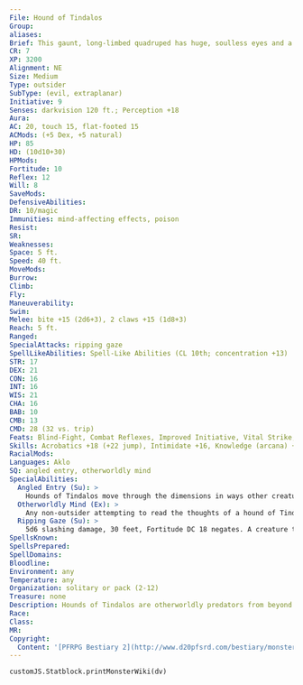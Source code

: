 ```yaml
---
File: Hound of Tindalos
Group: 
aliases: 
Brief: This gaunt, long-limbed quadruped has huge, soulless eyes and a toothy maw. The lean creature moves with a predatory grace.
CR: 7
XP: 3200
Alignment: NE
Size: Medium
Type: outsider
SubType: (evil, extraplanar)
Initiative: 9
Senses: darkvision 120 ft.; Perception +18
Aura: 
AC: 20, touch 15, flat-footed 15
ACMods: (+5 Dex, +5 natural)
HP: 85
HD: (10d10+30)
HPMods: 
Fortitude: 10
Reflex: 12
Will: 8
SaveMods: 
DefensiveAbilities: 
DR: 10/magic
Immunities: mind-affecting effects, poison
Resist: 
SR: 
Weaknesses: 
Space: 5 ft.
Speed: 40 ft.
MoveMods: 
Burrow: 
Climb: 
Fly: 
Maneuverability: 
Swim: 
Melee: bite +15 (2d6+3), 2 claws +15 (1d8+3)
Reach: 5 ft.
Ranged: 
SpecialAttacks: ripping gaze
SpellLikeAbilities: Spell-Like Abilities (CL 10th; concentration +13)  Constant-air walk At will-fog cloud, invisibility, locate creature  3/day-dimensional anchor, discern location, greater scrying (DC 20), haste, slow (DC 16)
STR: 17
DEX: 21
CON: 16
INT: 16
WIS: 21
CHA: 16
BAB: 10
CMB: 13
CMD: 28 (32 vs. trip)
Feats: Blind-Fight, Combat Reflexes, Improved Initiative, Vital Strike, Weapon Finesse
Skills: Acrobatics +18 (+22 jump), Intimidate +16, Knowledge (arcana) +16, Knowledge (geography) +13, Knowledge (planes) +16, Perception +18, Sense Motive +18, Stealth +18, Survival +18
RacialMods: 
Languages: Aklo
SQ: angled entry, otherworldly mind
SpecialAbilities:
  Angled Entry (Su): >
    Hounds of Tindalos move through the dimensions in ways other creatures cannot comprehend. They may use greater teleport (self only) once per round as a swift action and plane shift (self only) 3/day as a standard action (caster level 10th). A hound of Tindalos can use these powers anywhere, but its destination point must be adjacent to a fixed angle or corner in the physical environment, such as a wall, floor, or ceiling (as determined by the GM); temporary angles created by cloth, flesh, or small items are not sufficient. It cannot use these abilities to enter curved architecture or open outdoor environments.
  Otherworldly Mind (Ex): >
    Any non-outsider attempting to read the thoughts of a hound of Tindalos or communicate with it telepathically takes 5d6 points of nonlethal damage and must make a DC 18 Will save or become confused for 2d4 rounds.  This is a mind-affecting effect. The save DC is Charisma-based.
  Ripping Gaze (Su): >
    5d6 slashing damage, 30 feet, Fortitude DC 18 negates. A creature that succeeds on its save is immune to that hound's gaze for 24 hours. Damage caused by a ripping gaze can be defeated by damage reduction, but it bypasses DR/magic and slashing. The save DC is Charisma-based.
SpellsKnown: 
SpellsPrepared: 
SpellDomains: 
Bloodline: 
Environment: any
Temperature: any
Organization: solitary or pack (2-12)
Treasure: none
Description: Hounds of Tindalos are otherworldly predators from beyond the bounds of known reality, usually appearing only when summoned by reckless spellcasters. Little is known about their nature outside of blood-spattered notes and deranged writings of the nearly insane survivors of their attacks. Although possessed of great cunning and cruel intellect, the hounds show no evidence of understanding or communicating with mortals. They enter the physical world on their own in pursuit of those who have trodden too much the netherways beyond time and reality-time travelers (be it physical travel or simply divinatory glimpses forward or backward in time) and creatures that teleport without regard to how this movement impacts subtle magical currents in the multiverse particularly draw their interest.
Race: 
Class: 
MR: 
Copyright:
  Content: '[PFRPG Bestiary 2](http://www.d20pfsrd.com/bestiary/monster-listings/outsiders/hound-of-tindalos)'
---
```

```dataviewjs
customJS.Statblock.printMonsterWiki(dv)
```
